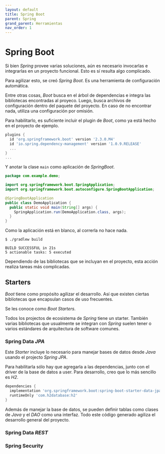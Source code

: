 ```yaml
---
layout: default
title: Spring Boot
parent: Spring
grand_parent: Herramientas
nav_order: 1
---
```


# Spring Boot

Si bien _Spring_ provee varias soluciones, aún es necesario invocarlas e integrarlas en un proyecto funcional. Esto es
sí resulta algo complicado.

Para agilizar esto, se creó _Spring Boot_. Es una herramienta de configuración automática.

Entre otras cosas, _Boot_ busca en el árbol de dependencias e integra las bibliotecas encontradas al proyeco. Luego,
busca archivos de configuración dentro del paquete del proyecto. En caso de no encontrar nada, utiliza una configuración
por omisión.

Para habilitarlo, es suficiente incluir el plugin de _Boot_, como ya está hecho en el proyecto de ejemplo.

```groovy
plugins {
  id 'org.springframework.boot' version '2.3.0.M4'
  id 'io.spring.dependency-management' version '1.0.9.RELEASE'
  ...
}
...
```

Y anotar la clase `main` como aplicación de _SpringBoot_.

```java
package com.example.demo;

import org.springframework.boot.SpringApplication;
import org.springframework.boot.autoconfigure.SpringBootApplication;

@SpringBootApplication
public class DemoApplication {
  public static void main(String[] args) {
    SpringApplication.run(DemoApplication.class, args);
  }
}
```

Como la aplicación está en blanco, al correrla no hace nada.

```console
$ ./gradlew build

BUILD SUCCESSFUL in 21s
5 actionable tasks: 5 executed
```

Dependiendo de las bibliotecas que se incluyan en el proyecto, esta acción
realiza tareas más complicadas.

## Starters

_Boot_ tiene como propósito agilizar el desarrollo. Así que existen ciertas bibliotecas que encapsulan casos de uso
frecuentes.

Se les conoce como _Boot Starters_.

Todos los projectos de ecosistema de _Spring_ tiene un starter. También varias bibliotecas que usualmente se integran
con _Spring_ suelen tener o varios estándares de arquitectura de software comunes.

### Spring Data _JPA_

Este _Starter_ incluye lo necesario para manejar bases de datos desde _Java_ usando el projecto _Spring JPA_.

Para habilitarla sólo hay que agregarla a las dependencias, junto con el driver de la base de datos a user. Para
desarrollo, creo que lo más sencillo es _H2_.

```groovy
dependencies {
  implementation 'org.springframework.boot:spring-boot-starter-data-jpa'
  runtimeOnly 'com.h2database:h2'
}
```

Además de manejar la base de datos, se pueden definir tablas como clases de _Java_ y el _DAO_ como una interfaz.
Todo este código generado agiliza el desarrollo general del proyecto.

### Spring Data _REST_

### Spring Security
